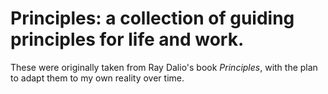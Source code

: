# Principles: a collection of guiding principles for life and work.

These were originally taken from Ray Dalio's book _Principles_, with the plan to adapt them to my own reality over time.
